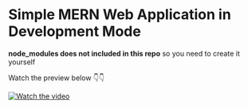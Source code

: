 # Simple MERN Web Application in Development Mode

**node_modules does not included in this repo** so you need to create it yourself

Watch the preview below 👇👇

[![Watch the video](https://github.com/bitacode/images/blob/main/placeholder.jpg)](https://www.youtube.com/watch?v=KOQdSNpgdtw)
